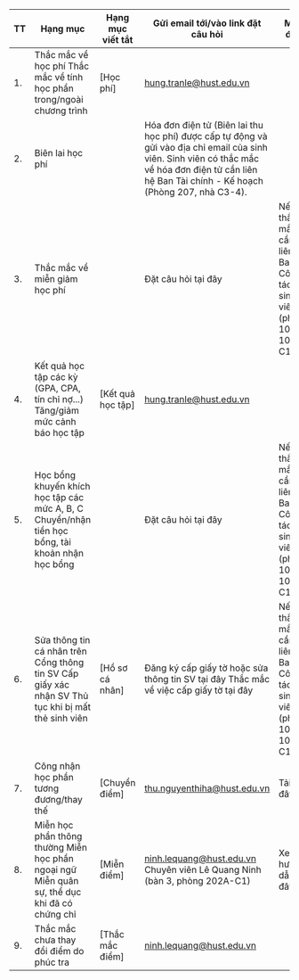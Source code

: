 | TT | Hạng mục | Hạng mục viết tắt | Gửi email tới/vào link đặt câu hỏi | Mẫu đơn |
|----|----------|------------------|----------------------------------|----------|
| 1. | Thắc mắc về học phí Thắc mắc về tính học phần trong/ngoài chương trình | [Học phí] | hung.tranle@hust.edu.vn | |
| 2. | Biên lai học phí | | Hóa đơn điện tử (Biên lai thu học phí) được cấp tự động và gửi vào địa chỉ email của sinh viên. Sinh viên có thắc mắc về hóa đơn điện tử cần liên hệ Ban Tài chính - Kế hoạch (Phòng 207, nhà C3-4). | |
| 3. | Thắc mắc về miễn giảm học phí | | Đặt câu hỏi tại đây | Nếu có thắc mắc cần liên hệ Ban Công tác sinh viên (phòng 103-104 C1) |
| 4. | Kết quả học tập các kỳ (GPA, CPA, tín chỉ nợ...) Tăng/giảm mức cảnh báo học tập | [Kết quả học tập] | hung.tranle@hust.edu.vn | |
| 5. | Học bổng khuyến khích học tập các mức A, B, C Chuyển/nhận tiền học bổng, tài khoản nhận học bổng | | Đặt câu hỏi tại đây | Nếu có thắc mắc cần liên hệ Ban Công tác sinh viên (phòng 103-104 C1) |
| 6. | Sửa thông tin cá nhân trên Cổng thông tin SV Cấp giấy xác nhận SV Thủ tục khi bị mất thẻ sinh viên | [Hồ sơ cá nhân] | Đăng ký cấp giấy tờ hoặc sửa thông tin SV tại đây Thắc mắc về việc cấp giấy tờ tại đây | Nếu có thắc mắc cần liên hệ Ban Công tác sinh viên (phòng 103-104 C1) |
| 7. | Công nhận học phần tương đương/thay thế | [Chuyển điểm] | thu.nguyenthiha@hust.edu.vn | Tải tại đây |
| 8. | Miễn học phần thông thường Miễn học phần ngoại ngữ Miễn quân sự, thể dục khi đã có chứng chỉ | [Miễn điểm] | ninh.lequang@hust.edu.vn Chuyên viên Lê Quang Ninh (bàn 3, phòng 202A-C1) | Xem hướng dẫn tại đây |
| 9. | Thắc mắc chưa thay đổi điểm do phúc tra | [Thắc mắc điểm] | ninh.lequang@hust.edu.vn | |

